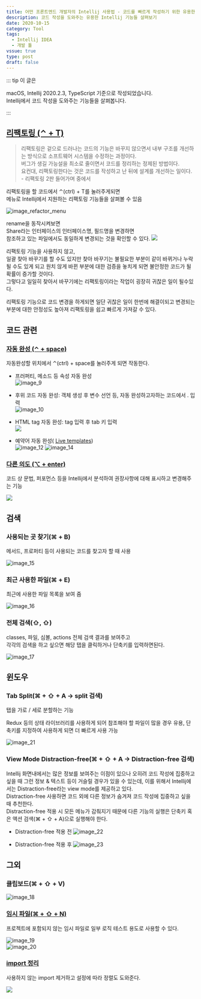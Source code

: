 ```yaml
---
title: 어떤 프론트엔드 개발자의 Intellij 사용법 - 코드를 빠르게 작성하기 위한 유용한 기능
description: 코드 작성을 도와주는 유용한 Intellij 기능들 살펴보기
date: 2020-10-15
category: Tool
tags:
  - Intellij IDEA
  - 개발 툴
vssue: true
type: post
draft: false
---
```


::: tip 이 글은

macOS, Intellij 2020.2.3, TypeScript 기준으로 작성되었습니다.  
Intellij에서 코드 작성을 도와주는 기능들을 살펴봅니다.

:::

## [리팩토링 (⌃ + T)](https://www.jetbrains.com/help/idea/refactoring-source-code.html)

> 리팩토링은 겉으로 드러나는 코드의 기능은 바꾸지 않으면서 내부 구조를 개선하는
> 방식으로 소프트웨어 시스템을 수정하는 과정이다.  
> 버그가 생길 가능설을 최소로 줄이면서 코드를 정리하는 정제된 방법이다.  
> 요컨대,
> 리팩토링한다는 것은 코드를 작성하고 난 뒤에 설계를 개선하는 일이다. - 리팩토링
> 2판 들어가며 중에서

리팩토링을 할 코드에서 ⌃(ctrl) + T를 눌러주게되면  
메뉴로 Intellij에서 지원하는 리팩토링 기능들을 살펴볼 수 있음

![image_refactor_menu](./images/image_refactor_menu.png)

rename을 동작시켜보면  
Share라는 인터페이스의 인터페이스명, 필드명을 변경하면  
참조하고 있는 파일에서도 동일하게 변경되는 것을 확인할 수 있다.
![](./images/refactor_rename.gif)

리팩토링 기능을 사용하지 않고,  
일괄 찾아 바꾸기를 할 수도 있지만 찾아 바꾸기는 불필요한 부분이 같이 바뀌거나
누락될 수도 있게 되고 원치 않게 바뀐 부분에 대한 검증을 놓치게 되면 불안정한
코드가 될 확률이 증가할 것이다.  
그렇다고 일일히 찾아서 바꾸기에는 리팩토링이라는 작업이 굉장히 귀찮은 일이
될수있다.

리팩토링 기능으로 코드 변경을 하게되면 일단 귀찮은 일이 한번에 해결이되고 변경되는
부분에 대한 안정성도 높아져 리팩토링을 쉽고 빠르게 가져갈 수 있다.

## 코드 관련

### [자동 완성 (⌃ + space)](https://www.jetbrains.com/help/idea/auto-completing-code.html)

  자동완성할 위치에서 ⌃(ctrl) + space를 눌러주게 되면 작동한다.

- 프러퍼티, 메소드 등 속성 자동 완성  
  ![image_9](./images/image_9.png)
- 후위 코드 자동 완성: 객체 생성 후 변수 선언 등, 자동 완성하고자하는 코드에서 .
  입력  
  ![image_10](./images/completion_postfix.gif)

- HTML tag 자동 완성: tag 입력 후 tab 키 입력  
  ![](./images/completion_tag.gif)
- 예약어 자동 완성(
  [Live templates](https://www.jetbrains.com/help/idea/using-live-templates.html))  
  ![image_12](./images/image_12.png)
  ![image_14](./images/completion_live_templates.gif)

### [다른 의도 (⌥ + enter)](https://www.jetbrains.com/help/idea/intention-actions.html)

코드 상 문법, 퍼포먼스 등을 Intellij에서 분석하여 권장사항에 대해 표시하고
변경해주는 기능

![](./images/intellij_intention-actions.gif)


## 검색

### 사용되는 곳 찾기(⌘ + B)

  메서드, 프로퍼티 등이 사용되는 코드를 찾고자 할 때 사용

![image_15](./images/image_15.png)

### 최근 사용한 파일(⌘ + E)

  최근에 사용한 파일 목록을 보여 줌

![image_16](./images/image_16.png)

### 전체 검색(⇧, ⇧)

  classes, 파일, 심볼, actions 전체 검색 결과를 보여주고  
  각각의 검색을 하고 싶으면 해당 탭을 클릭하거나 단축키를 입력하면된다.

![image_17](./images/image_17.png)


## 윈도우

### Tab Split(⌘ + ⇧ + A -> split 검색)
탭을 가로 / 세로 분할하는 기능

  Redux 등의 상태 라이브러리를 사용하게 되어 참조해야 할 파일이 많을 경우 유용,
  단축키를 지정하여 사용하게 되면 더 빠르게 사용 가능

  ![image_21](./images/image_21.png)


### View Mode Distraction-free(⌘ + ⇧ + A -> Distraction-free 검색)

Intellij 화면내에서는 많은 정보를 보여주는 이점이 있으나 오히려 코드 작성에
집중하고 싶을 때 그런 정보 & 텍스트 등이 거슬릴 경우가 있을 수 있는데, 이를
위해서 Intellij에서는 Distraction-free라는 view mode를 제공하고 있다.  
Distraction-free 사용하면 코드 외에 다른 정보가 숨겨져 코드 작성에 집중하고
싶을 때 추천한다.  
Distraction-free 적용 시 모든 메뉴가 감춰지기 때문에 다른 기능의 실행은 단축키
혹은 액션 검색(⌘ + ⇧ + A)으로 실행해야 한다.

- Distraction-free 적용 전
  ![image_22](./images/image_22.png)

- Distraction-free 적용 후
  ![image_23](./images/image_23.png)


## 그외
### 클립보드(⌘ + ⇧ + V)
![image_18](./images/image_18.png)

### [임시 파일(⌘ + ⇧ + N)](https://www.jetbrains.com/help/idea/scratches.html)

  프로젝트에 포함되지 않는 임시 파일로 일부 로직 테스트 용도로 사용할 수 있다.

![image_19](./images/image_19.png)  
![image_20](./images/image_20.png)

### [import 정리](https://www.jetbrains.com/help/idea/creating-and-optimizing-imports.html#optimize-imports)

사용하지 않는 import 제거하고 설정에 따라 정렬도 도와준다.

![](./images/intellij_optimize-imports.gif)
